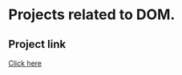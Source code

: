 
# Projects related to DOM.

## Project link
[Click here](https://stackblitz.com/edit/dom-project-chaiaurcode?file=index.html)

